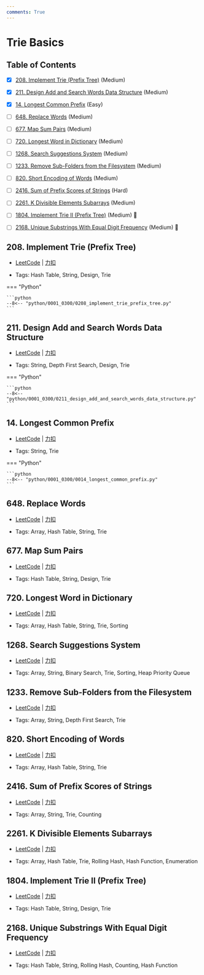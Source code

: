 ```yaml
---
comments: True
---
```


# Trie Basics

## Table of Contents

- [x] [208. Implement Trie (Prefix Tree)](#208-implement-trie-prefix-tree) (Medium)
- [x] [211. Design Add and Search Words Data Structure](#211-design-add-and-search-words-data-structure) (Medium)
- [x] [14. Longest Common Prefix](#14-longest-common-prefix) (Easy)
- [ ] [648. Replace Words](#648-replace-words) (Medium)
- [ ] [677. Map Sum Pairs](#677-map-sum-pairs) (Medium)
- [ ] [720. Longest Word in Dictionary](#720-longest-word-in-dictionary) (Medium)
- [ ] [1268. Search Suggestions System](#1268-search-suggestions-system) (Medium)
- [ ] [1233. Remove Sub-Folders from the Filesystem](#1233-remove-sub-folders-from-the-filesystem) (Medium)
- [ ] [820. Short Encoding of Words](#820-short-encoding-of-words) (Medium)
- [ ] [2416. Sum of Prefix Scores of Strings](#2416-sum-of-prefix-scores-of-strings) (Hard)
- [ ] [2261. K Divisible Elements Subarrays](#2261-k-divisible-elements-subarrays) (Medium)
- [ ] [1804. Implement Trie II (Prefix Tree)](#1804-implement-trie-ii-prefix-tree) (Medium) 👑
- [ ] [2168. Unique Substrings With Equal Digit Frequency](#2168-unique-substrings-with-equal-digit-frequency) (Medium) 👑


## 208. Implement Trie (Prefix Tree)

-    [LeetCode](https://leetcode.com/problems/implement-trie-prefix-tree/) | [力扣](https://leetcode.cn/problems/implement-trie-prefix-tree/)

-   Tags: Hash Table, String, Design, Trie

=== "Python"

    ```python
    --8<-- "python/0001_0300/0208_implement_trie_prefix_tree.py"
    ```



## 211. Design Add and Search Words Data Structure

-    [LeetCode](https://leetcode.com/problems/design-add-and-search-words-data-structure/) | [力扣](https://leetcode.cn/problems/design-add-and-search-words-data-structure/)

-   Tags: String, Depth First Search, Design, Trie

=== "Python"

    ```python
    --8<-- "python/0001_0300/0211_design_add_and_search_words_data_structure.py"
    ```



## 14. Longest Common Prefix

-    [LeetCode](https://leetcode.com/problems/longest-common-prefix/) | [力扣](https://leetcode.cn/problems/longest-common-prefix/)

-   Tags: String, Trie

=== "Python"

    ```python
    --8<-- "python/0001_0300/0014_longest_common_prefix.py"
    ```



## 648. Replace Words

-    [LeetCode](https://leetcode.com/problems/replace-words/) | [力扣](https://leetcode.cn/problems/replace-words/)

-   Tags: Array, Hash Table, String, Trie



## 677. Map Sum Pairs

-    [LeetCode](https://leetcode.com/problems/map-sum-pairs/) | [力扣](https://leetcode.cn/problems/map-sum-pairs/)

-   Tags: Hash Table, String, Design, Trie



## 720. Longest Word in Dictionary

-    [LeetCode](https://leetcode.com/problems/longest-word-in-dictionary/) | [力扣](https://leetcode.cn/problems/longest-word-in-dictionary/)

-   Tags: Array, Hash Table, String, Trie, Sorting



## 1268. Search Suggestions System

-    [LeetCode](https://leetcode.com/problems/search-suggestions-system/) | [力扣](https://leetcode.cn/problems/search-suggestions-system/)

-   Tags: Array, String, Binary Search, Trie, Sorting, Heap Priority Queue



## 1233. Remove Sub-Folders from the Filesystem

-    [LeetCode](https://leetcode.com/problems/remove-sub-folders-from-the-filesystem/) | [力扣](https://leetcode.cn/problems/remove-sub-folders-from-the-filesystem/)

-   Tags: Array, String, Depth First Search, Trie



## 820. Short Encoding of Words

-    [LeetCode](https://leetcode.com/problems/short-encoding-of-words/) | [力扣](https://leetcode.cn/problems/short-encoding-of-words/)

-   Tags: Array, Hash Table, String, Trie



## 2416. Sum of Prefix Scores of Strings

-    [LeetCode](https://leetcode.com/problems/sum-of-prefix-scores-of-strings/) | [力扣](https://leetcode.cn/problems/sum-of-prefix-scores-of-strings/)

-   Tags: Array, String, Trie, Counting



## 2261. K Divisible Elements Subarrays

-    [LeetCode](https://leetcode.com/problems/k-divisible-elements-subarrays/) | [力扣](https://leetcode.cn/problems/k-divisible-elements-subarrays/)

-   Tags: Array, Hash Table, Trie, Rolling Hash, Hash Function, Enumeration



## 1804. Implement Trie II (Prefix Tree)

-    [LeetCode](https://leetcode.com/problems/implement-trie-ii-prefix-tree/) | [力扣](https://leetcode.cn/problems/implement-trie-ii-prefix-tree/)

-   Tags: Hash Table, String, Design, Trie



## 2168. Unique Substrings With Equal Digit Frequency

-    [LeetCode](https://leetcode.com/problems/unique-substrings-with-equal-digit-frequency/) | [力扣](https://leetcode.cn/problems/unique-substrings-with-equal-digit-frequency/)

-   Tags: Hash Table, String, Rolling Hash, Counting, Hash Function



